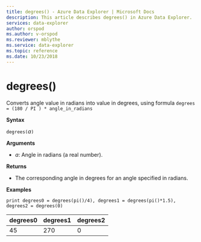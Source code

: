```yaml
---
title: degrees() - Azure Data Explorer | Microsoft Docs
description: This article describes degrees() in Azure Data Explorer.
services: data-explorer
author: orspod
ms.author: v-orspod
ms.reviewer: mblythe
ms.service: data-explorer
ms.topic: reference
ms.date: 10/23/2018
---
```

# degrees()

Converts angle value in radians into value in degrees, using formula `degrees = (180 / PI ) * angle_in_radians`

**Syntax**

`degrees(`*a*`)`

**Arguments**

* *a*: Angle in radians (a real number).

**Returns**

* The corresponding angle in degrees for an angle specified in radians. 

**Examples**

```kusto
print degrees0 = degrees(pi()/4), degrees1 = degrees(pi()*1.5), degrees2 = degrees(0)

```

|degrees0|degrees1|degrees2|
|---|---|---|
|45|270|0|
